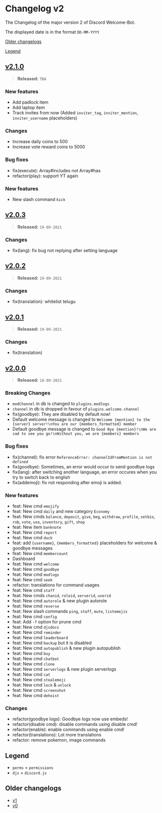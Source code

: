 # Changelog v2

The Changelog of the major version 2 of Discord Welcome-Bot.

The displayed date is in the format `DD-MM-YYYY`

[Older changelogs](#older-changelogs)

[Legend](#legend)

## [v2.1.0]

> **Released:** `TBA`

### New features

- Add padlock item
- Add laptop item
- Track invites from now (Added `inviter_tag`, `inviter_mention`, `inviter_username` placeholders)

### Changes

- Increase daily coins to 500
- Increase vote reward coins to 5000

### Bug fixes

- fix(execute): Array#includes not Array#has
- refactor(play): support YT again

### New features

- New slash command `kick`

## [v2.0.3]

> **Released:** `19-09-2021`

### Changes

- fix(lang): fix bug not replying after setting language

## [v2.0.2]

> **Released:** `19-09-2021`

### Changes

- fix(translation): whitelist telugu

## [v2.0.1]

> **Released:** `19-09-2021`

### Changes

- fix(translation)

## [v2.0.0]

> **Released:** `18-09-2021`

### Breaking Changes

- `modChannel` in db is changed to `plugins.modlogs`
- `channel` in db is dropped in favour of `plugins.welcome.channel`
- fix(goodbye): They are disabled by default now!
- Default welcome message is changed to `Welcome {mention} to the {server} server!\nYou are our {members_formatted} member`
- Default goodbye message is changed to `Good Bye {mention}!\nWe are sad to see you go!\nWithout you, we are {members} members`

### Bug fixes

- fix(channel): fix error `ReferenceError: channelIdFromMention is not defined`
- fix(goodbye): Sometimes, an error would occur to send goodbye logs
- fix(lang): after switching another language, an error occures when you try to switch back to english
- fix(addemoji): fix not responding after emoji is added.

### New features

- feat: New cmd `emojify`
- feat: New cmd `daily` and new category `Economy`
- feat: New cmds `balance`, `deposit`, `give`, `beg`, `withdraw`, `profile`, `setbio`, `rob`, `vote`, `use`, `inventory`, `gift`, `shop`
- feat: New item `banknote`
- feat: New cmd `report`
- feat: New cmd `duck`
- feat: add `{username}`, `{members_formatted}` placeholders for welcome & goodbye messages
- feat: New cmd `membercount`
- Dashboard
- feat: New cmd `welcome`
- feat: New cmd `goodbye`
- feat: New cmd `modlogs`
- feat: New cmd `seek`
- refactor: translations for command usages
- feat: New cmd `staff`
- feat: New cmds `chanid`, `roleid`, `serverid`, `userid`
- feat: New cmd `autorole` & new plugin autorole
- feat: New cmd `reverse`
- feat: New slash commands `ping`, `staff`, `mute`, `listemojis`
- feat: New cmd `config`
- feat: Add `-f` option for prune cmd
- feat: New cmd `djsdocs`
- feat: New cmd `reminder`
- feat: New cmd `leaderboard`
- feat: New cmd `backup` but it is disabled
- feat: New cmd `autopublish` & new plugin autopublish
- feat: New cmd `buy`
- feat: New cmd `chatbot`
- feat: New cmd `clone`
- feat: New cmd `serverlogs` & new plugin serverlogs
- feat: New cmd `cat`
- feat: New cmd `stealemoji`
- feat: New cmd `lock` & `unlock`
- feat: New cmd `screenshot`
- feat: New cmd `dehoist`

### Changes

- refactor(goodbye logs): Goodbye logs now use embeds!
- refactor(disable cmd): disable commands using disable cmd!
- refactor(enable): enable commands using enable cmd!
- refactor(translations): Lot more translations
- refactor: remove pokemon, image commands

[v2.1.0]: https://github.com/Welcome-Bot/welcome-bot/releases/tag/v2.1.0
[v2.0.3]: https://github.com/Welcome-Bot/welcome-bot/releases/tag/v2.0.3
[v2.0.2]: https://github.com/Welcome-Bot/welcome-bot/releases/tag/v2.0.2
[v2.0.1]: https://github.com/Welcome-Bot/welcome-bot/releases/tag/v2.0.1
[v2.0.0]: https://github.com/Welcome-Bot/welcome-bot/releases/tag/v2.0.0

## Legend

- `perms` = `permissions`
- `djs` = `discord.js`

## Older changelogs

- [v1](https://github.com/Welcome-Bot/welcome-bot/blob/v1.13.2/CHANGELOG.md)
- [v0](https://github.com/Welcome-Bot/welcome-bot/blob/v0.1.0/CHANGELOG.md)
